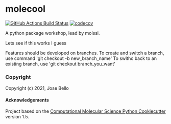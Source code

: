 molecool
==============================
[//]: # (Badges)
[![GitHub Actions Build Status](https://github.com/REPLACE_WITH_OWNER_ACCOUNT/molecool/workflows/CI/badge.svg)](https://github.com/REPLACE_WITH_OWNER_ACCOUNT/molecool/actions?query=workflow%3ACI)
[![codecov](https://codecov.io/gh/REPLACE_WITH_OWNER_ACCOUNT/molecool/branch/master/graph/badge.svg)](https://codecov.io/gh/REPLACE_WITH_OWNER_ACCOUNT/molecool/branch/master)


A python package workshop, lead by molssi. 

Lets see if this works I guess



Features should be developed on branches. To create and switch a branch, use command
'git checkout -b new_branch_name'
To swithc back to an existing branch, use
'git checkout branch_you_want'

### Copyright

Copyright (c) 2021, Jose Bello


#### Acknowledgements
 
Project based on the 
[Computational Molecular Science Python Cookiecutter](https://github.com/molssi/cookiecutter-cms) version 1.5.
